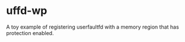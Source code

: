 # uffd-wp
A toy example of registering userfaultfd with a memory region that has protection enabled.
